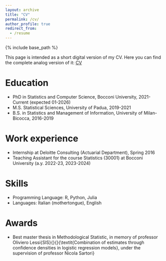 ```yaml
---
layout: archive
title: "CV"
permalink: /cv/
author_profile: true
redirect_from:
  - /resume
---
```


{% include base_path %}

This page is intended as a short digital version of my CV. Here you can find the complete analog version of it: [CV](https://giovanni-romano.github.io/files/CV_Giovanni_Romanò.pdf)

Education
======
* PhD in Statistics and Computer Science, Bocconi University, 2021-Current (expected 01-2026)
* M.S. Statistical Sciences, University of Padua, 2019-2021
* B.S. in Statistics and Management of Information, University of Milan-Bicocca, 2016-2019 

Work experience
======
* Internship at Deloitte Consulting (Actuarial Department), Spring 2016
* Teaching Assistant for the course Statistics (30001) at Bocconi University (a.y. 2022-23, 2023-2024)

Skills
======
* Programming Language: R, Python, Julia
* Languages: Italian (mothertongue), English

Awards
======
* Best master thesis in Methodological Statistic, in memory of professor Oliviero Lessi{SIS}{}{}{\textit{Combination of estimates through confidence densities in logistic regression models}, under the supervision of professor Nicola Sartori}
